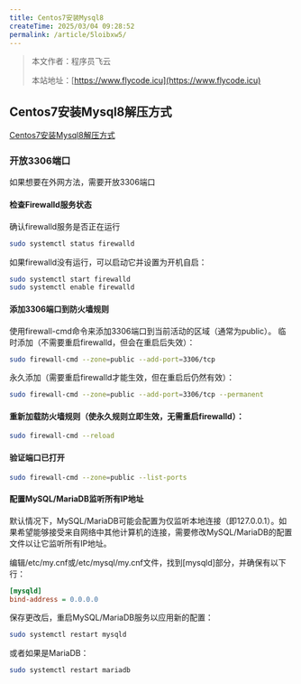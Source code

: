 ```yaml
---
title: Centos7安装Mysql8
createTime: 2025/03/04 09:28:52
permalink: /article/5loibxw5/
---
```

> 本文作者：程序员飞云
>
> 本站地址：[https://www.flycode.icu](https://www.flycode.icu)

## Centos7安装Mysql8解压方式
[Centos7安装Mysql8解压方式](https://blog.51cto.com/YangPC/12789472)

### 开放3306端口
如果想要在外网方法，需要开放3306端口
#### 检查Firewalld服务状态
确认firewalld服务是否正在运行
```Bash
sudo systemctl status firewalld
```
如果firewalld没有运行，可以启动它并设置为开机自启：
```bash
sudo systemctl start firewalld
sudo systemctl enable firewalld
```

#### 添加3306端口到防火墙规则
使用firewall-cmd命令来添加3306端口到当前活动的区域（通常为public）。
临时添加（不需要重启firewalld，但会在重启后失效）：
```Bash
sudo firewall-cmd --zone=public --add-port=3306/tcp
```
永久添加（需要重启firewalld才能生效，但在重启后仍然有效）：
```Bash
sudo firewall-cmd --zone=public --add-port=3306/tcp --permanent
```
#### 重新加载防火墙规则（使永久规则立即生效，无需重启firewalld）：
```Bash
sudo firewall-cmd --reload
```
#### 验证端口已打开
```Bash
sudo firewall-cmd --zone=public --list-ports
```
#### 配置MySQL/MariaDB监听所有IP地址
默认情况下，MySQL/MariaDB可能会配置为仅监听本地连接（即127.0.0.1）。如果希望能够接受来自网络中其他计算机的连接，需要修改MySQL/MariaDB的配置文件以让它监听所有IP地址。

编辑/etc/my.cnf或/etc/mysql/my.cnf文件，找到[mysqld]部分，并确保有以下行：

```Ini
[mysqld]
bind-address = 0.0.0.0
```
保存更改后，重启MySQL/MariaDB服务以应用新的配置：

```Bash
sudo systemctl restart mysqld
```
或者如果是MariaDB：
```Bash
sudo systemctl restart mariadb
```